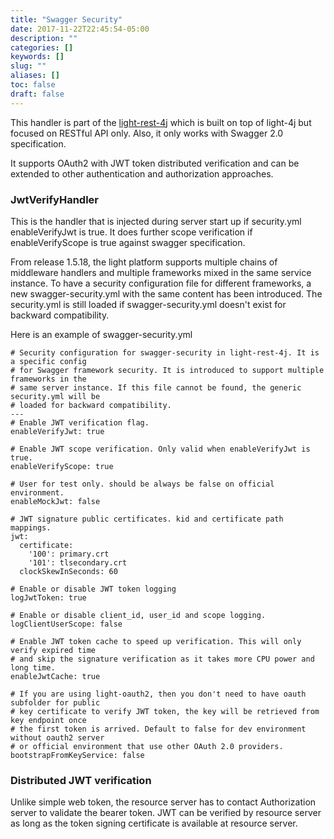 ```yaml
---
title: "Swagger Security"
date: 2017-11-22T22:45:54-05:00
description: ""
categories: []
keywords: []
slug: ""
aliases: []
toc: false
draft: false
---
```


This handler is part of the [light-rest-4j][] which is built on top of light-4j but 
focused on RESTful API only. Also, it only works with Swagger 2.0 specification.

It supports OAuth2 with JWT token distributed verification and can be extended to 
other authentication and authorization approaches. 

### JwtVerifyHandler

This is the handler that is injected during server start up if security.yml 
enableVerifyJwt is true. It does further scope verification if enableVerifyScope 
is true against swagger specification.

From release 1.5.18, the light platform supports multiple chains of middleware handlers and multiple frameworks mixed in the same service instance. To have a security configuration file for different frameworks, a new swagger-security.yml with the same content has been introduced. The security.yml is still loaded if swagger-security.yml doesn't exist for backward compatibility. 

Here is an example of swagger-security.yml

```
# Security configuration for swagger-security in light-rest-4j. It is a specific config
# for Swagger framework security. It is introduced to support multiple frameworks in the
# same server instance. If this file cannot be found, the generic security.yml will be
# loaded for backward compatibility.
---
# Enable JWT verification flag.
enableVerifyJwt: true

# Enable JWT scope verification. Only valid when enableVerifyJwt is true.
enableVerifyScope: true

# User for test only. should be always be false on official environment.
enableMockJwt: false

# JWT signature public certificates. kid and certificate path mappings.
jwt:
  certificate:
    '100': primary.crt
    '101': tlsecondary.crt
  clockSkewInSeconds: 60

# Enable or disable JWT token logging
logJwtToken: true

# Enable or disable client_id, user_id and scope logging.
logClientUserScope: false

# Enable JWT token cache to speed up verification. This will only verify expired time
# and skip the signature verification as it takes more CPU power and long time.
enableJwtCache: true

# If you are using light-oauth2, then you don't need to have oauth subfolder for public
# key certificate to verify JWT token, the key will be retrieved from key endpoint once
# the first token is arrived. Default to false for dev environment without oauth2 server
# or official environment that use other OAuth 2.0 providers.
bootstrapFromKeyService: false

```

### Distributed JWT verification

Unlike simple web token, the resource server has to contact Authorization server 
to validate the bearer token. JWT can be verified by resource server as long as 
the token signing certificate is available at resource server. 


[light-rest-4j]: https://github.com/networknt/light-rest-4j


